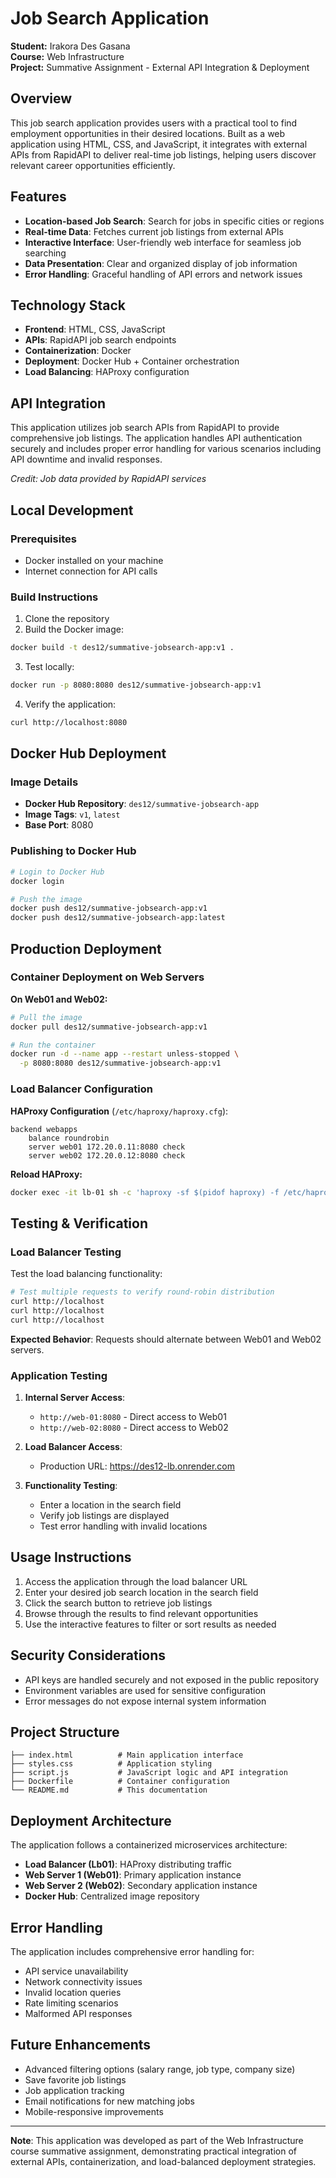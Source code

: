 # Job Search Application

**Student:** Irakora Des Gasana  
**Course:** Web Infrastructure  
**Project:** Summative Assignment - External API Integration & Deployment

## Overview

This job search application provides users with a practical tool to find employment opportunities in their desired locations. Built as a web application using HTML, CSS, and JavaScript, it integrates with external APIs from RapidAPI to deliver real-time job listings, helping users discover relevant career opportunities efficiently.

## Features

- **Location-based Job Search**: Search for jobs in specific cities or regions
- **Real-time Data**: Fetches current job listings from external APIs
- **Interactive Interface**: User-friendly web interface for seamless job searching
- **Data Presentation**: Clear and organized display of job information
- **Error Handling**: Graceful handling of API errors and network issues

## Technology Stack

- **Frontend**: HTML, CSS, JavaScript
- **APIs**: RapidAPI job search endpoints
- **Containerization**: Docker
- **Deployment**: Docker Hub + Container orchestration
- **Load Balancing**: HAProxy configuration

## API Integration

This application utilizes job search APIs from RapidAPI to provide comprehensive job listings. The application handles API authentication securely and includes proper error handling for various scenarios including API downtime and invalid responses.

*Credit: Job data provided by RapidAPI services*

## Local Development

### Prerequisites
- Docker installed on your machine
- Internet connection for API calls

### Build Instructions

1. Clone the repository
2. Build the Docker image:
```bash
docker build -t des12/summative-jobsearch-app:v1 .
```

3. Test locally:
```bash
docker run -p 8080:8080 des12/summative-jobsearch-app:v1
```

4. Verify the application:
```bash
curl http://localhost:8080
```

## Docker Hub Deployment

### Image Details
- **Docker Hub Repository**: `des12/summative-jobsearch-app`
- **Image Tags**: `v1`, `latest`
- **Base Port**: 8080

### Publishing to Docker Hub

```bash
# Login to Docker Hub
docker login

# Push the image
docker push des12/summative-jobsearch-app:v1
docker push des12/summative-jobsearch-app:latest
```

## Production Deployment

### Container Deployment on Web Servers

**On Web01 and Web02:**

```bash
# Pull the image
docker pull des12/summative-jobsearch-app:v1

# Run the container
docker run -d --name app --restart unless-stopped \
  -p 8080:8080 des12/summative-jobsearch-app:v1
```

### Load Balancer Configuration

**HAProxy Configuration** (`/etc/haproxy/haproxy.cfg`):

```haproxy
backend webapps
    balance roundrobin
    server web01 172.20.0.11:8080 check
    server web02 172.20.0.12:8080 check
```

**Reload HAProxy:**
```bash
docker exec -it lb-01 sh -c 'haproxy -sf $(pidof haproxy) -f /etc/haproxy/haproxy.cfg'
```

## Testing & Verification

### Load Balancer Testing

Test the load balancing functionality:

```bash
# Test multiple requests to verify round-robin distribution
curl http://localhost
curl http://localhost
curl http://localhost
```

**Expected Behavior**: Requests should alternate between Web01 and Web02 servers.

### Application Testing

1. **Internal Server Access**:
   - `http://web-01:8080` - Direct access to Web01
   - `http://web-02:8080` - Direct access to Web02

2. **Load Balancer Access**:
   - Production URL: https://des12-lb.onrender.com

3. **Functionality Testing**:
   - Enter a location in the search field
   - Verify job listings are displayed
   - Test error handling with invalid locations

## Usage Instructions

1. Access the application through the load balancer URL
2. Enter your desired job search location in the search field
3. Click the search button to retrieve job listings
4. Browse through the results to find relevant opportunities
5. Use the interactive features to filter or sort results as needed

## Security Considerations

- API keys are handled securely and not exposed in the public repository
- Environment variables are used for sensitive configuration
- Error messages do not expose internal system information

## Project Structure

```
├── index.html          # Main application interface
├── styles.css          # Application styling
├── script.js           # JavaScript logic and API integration
├── Dockerfile          # Container configuration
└── README.md           # This documentation
```

## Deployment Architecture

The application follows a containerized microservices architecture:

- **Load Balancer (Lb01)**: HAProxy distributing traffic
- **Web Server 1 (Web01)**: Primary application instance
- **Web Server 2 (Web02)**: Secondary application instance
- **Docker Hub**: Centralized image repository

## Error Handling

The application includes comprehensive error handling for:
- API service unavailability
- Network connectivity issues
- Invalid location queries
- Rate limiting scenarios
- Malformed API responses

## Future Enhancements

- Advanced filtering options (salary range, job type, company size)
- Save favorite job listings
- Job application tracking
- Email notifications for new matching jobs
- Mobile-responsive improvements

---

**Note**: This application was developed as part of the Web Infrastructure course summative assignment, demonstrating practical integration of external APIs, containerization, and load-balanced deployment strategies.
